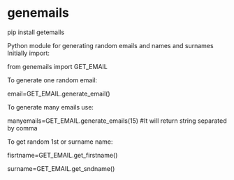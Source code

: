 # genemails
pip install getemails

Python module for generating random emails and names and surnames Initially import:

from genemails import GET_EMAIL

To generate one random email:

email=GET_EMAIL.generate_email()

To generate many emails use:

manyemails=GET_EMAIL.generate_emails(15) #It will return string separated by comma

To get random 1st or surname name:

fisrtname=GET_EMAIL.get_firstname()

surname=GET_EMAIL.get_sndname()
